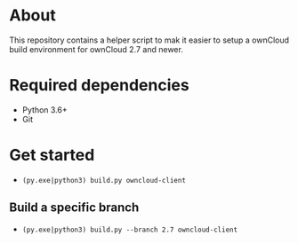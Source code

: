 # About
This repository contains a helper script to mak it easier to setup a ownCloud build environment for ownCloud 2.7 and newer.


# Required dependencies
- Python 3.6+
- Git

# Get started
- `(py.exe|python3) build.py owncloud-client`

## Build a specific branch
- `(py.exe|python3) build.py --branch 2.7 owncloud-client`
